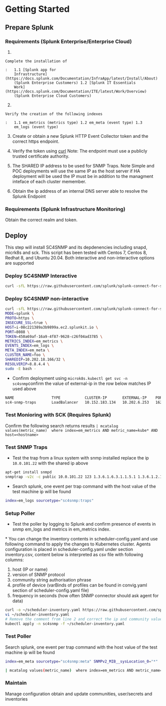# Getting Started

## Prepare Splunk

### Requirements (Splunk Enterprise/Enterprise Cloud)

1.  

    Complete the installation of

    :   1.1 [Splunk app for
        Infrastructure](https://docs.splunk.com/Documentation/InfraApp/latest/Install/About)
        (Splunk Enterprise Customers) 1.2 [Splunk IT Essentials
        Work](https://docs.splunk.com/Documentation/ITE/latest/Work/Overview)
        (Splunk Enterprise Cloud Customers)

2.  

    Verify the creation of the following indexes

    :   1.1 em_metrics (metrics type) 1.2 em_meta (event type) 1.3
        em_logs (event type)

3.  Create or obtain a new Splunk HTTP Event Collector token and the
    correct https endpoint.

4.  Verify the token using
    [curl](https://docs.splunk.com/Documentation/Splunk/8.1.3/Data/FormateventsforHTTPEventCollector)
    Note: The endpoint must use a publicly trusted certificate
    authority.

5.  The SHARED IP address to be used for SNMP Traps. Note Simple and POC
    deployments will use the same IP as the host server if HA deployment
    will be used the IP must be in addition to the managment inteface of
    each cluster memember.

6.  Obtain the ip address of an internal DNS server able to resolve the
    Splunk Endpoint

### Requirements (Splunk Infrastructure Monitoring)

Obtain the correct realm and token.

## Deploy

This step will install SC4SNMP and its depdenencies including snapd,
micrk8s and sck. This script has been tested with Centos 7, Centos 8,
Redhat 8, and Ubuntu 20.04. Both interactive and non-interactive options
are supported

### Deploy SC4SNMP Interactive

``` bash
curl -sfL https://raw.githubusercontent.com/splunk/splunk-connect-for-snmp/main/deploy/install.bash | sudo -E bash -
```

### Deploy SC4SNMP non-interactive

``` bash
curl -sfL https://raw.githubusercontent.com/splunk/splunk-connect-for-snmp/main/deploy/install.bash  | \
MODE=splunk \
PROTO=https \
INSECURE_SSL=true \
HOST=i-08c221389a3b9899a.ec2.splunkit.io \
PORT=8088 \
TOKEN=450a69af-16a9-4f87-9628-c26f04ad3785 \
METRICS_INDEX=em_metrics \
EVENTS_INDEX=em_logs \
META_INDEX=em_meta \
CLUSTER_NAME=foo \
SHAREDIP=10.202.18.166/32 \
RESOLVERIP=8.8.4.4 \
sudo -E bash -
```

-   Confirm deployment using
    `microk8s.kubectl get svc -n sc4snmp`confirm the value of
    external-ip in the row below matches IP used above

``` bash
NAME                 TYPE           CLUSTER-IP       EXTERNAL-IP    PORT(S)             AGE
sc4-snmp-traps       LoadBalancer   10.152.183.134   10.202.6.253   162:32652/UDP       28h
```

### Test Monioring with SCK (Requires Splunk)

Confirm the following search returns results
`| mcatalog values(metric_name)  where index=em_metrics AND metric_name=kube* AND host=<hostname>`

### Test SNMP Traps

-   Test the trap from a linux system with snmp installed replace the ip
    `10.0.101.22` with the shared ip above

``` bash
apt-get install snmpd
snmptrap -v2c -c public 10.0.101.22 123 1.3.6.1.6.3.1.1.5.1 1.3.6.1.2.1.1.5.0 s test
```

-   Search splunk, one event per trap command with the host value of the
    test machine ip will be found

``` bash
index=em_logs sourcetype="sc4snmp:traps"
```

### Setup Poller

-   Test the poller by logging to Splunk and confirm presence of events
    in snmp em_logs and metrics in em_metrics index.

\* You can change the inventory contents in scheduler-config.yaml and
use following command to apply the changes to Kubernetes cluster. Agents
configuration is placed in scheduler-config.yaml under section
inventory.csv, content below is interpreted as csv file with following
columns:

1.  host (IP or name)
2.  version of SNMP protocol
3.  community string authorisation phrase
4.  profile of device (varBinds of profiles can be found in convig.yaml
    section of scheduler-config.yaml file)
5.  frequency in seconds (how often SNMP connector should ask agent for
    data)

``` bash
curl -o ~/scheduler-inventory.yaml https://raw.githubusercontent.com/splunk/splunk-connect-for-snmp/main/deploy/sc4snmp/ftr/scheduler-inventory.yaml
vi ~/scheduler-inventory.yaml
# Remove the comment from line 2 and correct the ip and community value
kubectl apply -n sc4snmp -f ~/scheduler-inventory.yaml
```

### Test Poller

Search splunk, one event per trap command with the host value of the
test machine ip will be found

``` bash
index=em_meta sourcetype="sc4snmp:meta" SNMPv2_MIB__sysLocation_0="*" | dedup host
```

``` bash
| mcatalog values(metric_name)  where index=em_metrics AND metric_name=sc4snmp* AND host=<hostname>
```

### Maintain

Manage configuration obtain and update communities, user/secrets and
inventories
